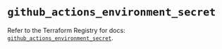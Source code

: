 # `github_actions_environment_secret`

Refer to the Terraform Registry for docs: [`github_actions_environment_secret`](https://registry.terraform.io/providers/integrations/github/6.2.0/docs/resources/actions_environment_secret).
